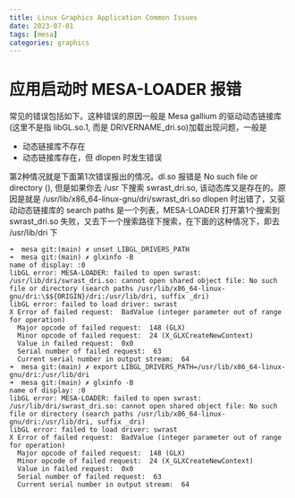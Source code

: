 ```yaml
---
title: Linux Graphics Application Common Issues
date: 2023-07-01
tags: [mesa]
categories: graphics
---
```


# 应用启动时 MESA-LOADER 报错

常见的错误包括如下。这种错误的原因一般是 Mesa gallium 的驱动动态链接库(这里不是指 libGL.so.1, 而是 DRIVERNAME_dri.so)加载出现问题，一般是

- 动态链接库不存在
- 动态链接库存在，但 dlopen 时发生错误

第2种情况就是下面第1次错误报出的情况。dl.so 报错是 No such file or directory (), 但是如果你去 /usr 下搜索 swrast_dri.so, 该动态库又是存在的。原因是就是 /usr/lib/x86_64-linux-gnu/dri/swrast_dri.so dlopen 时出错了，又驱动动态链接库的 search paths 是一个列表，MESA-LOADER 打开第1个搜索到 swrast_dri.so 失败，又去下一个搜索路径下搜索，在下面的这种情况下，即去 /usr/lib/dri 下

<!--more-->

```
➜  mesa git:(main) ✗ unset LIBGL_DRIVERS_PATH
➜  mesa git:(main) ✗ glxinfo -B
name of display: :0
libGL error: MESA-LOADER: failed to open swrast: /usr/lib/dri/swrast_dri.so: cannot open shared object file: No such file or directory (search paths /usr/lib/x86_64-linux-gnu/dri:\$${ORIGIN}/dri:/usr/lib/dri, suffix _dri)
libGL error: failed to load driver: swrast
X Error of failed request:  BadValue (integer parameter out of range for operation)
  Major opcode of failed request:  148 (GLX)
  Minor opcode of failed request:  24 (X_GLXCreateNewContext)
  Value in failed request:  0x0
  Serial number of failed request:  63
  Current serial number in output stream:  64
➜  mesa git:(main) ✗ export LIBGL_DRIVERS_PATH=/usr/lib/x86_64-linux-gnu/dri:/usr/lib/dri
➜  mesa git:(main) ✗ glxinfo -B
name of display: :0
libGL error: MESA-LOADER: failed to open swrast: /usr/lib/dri/swrast_dri.so: cannot open shared object file: No such file or directory (search paths /usr/lib/x86_64-linux-gnu/dri:/usr/lib/dri, suffix _dri)
libGL error: failed to load driver: swrast
X Error of failed request:  BadValue (integer parameter out of range for operation)
  Major opcode of failed request:  148 (GLX)
  Minor opcode of failed request:  24 (X_GLXCreateNewContext)
  Value in failed request:  0x0
  Serial number of failed request:  63
  Current serial number in output stream:  64
```
